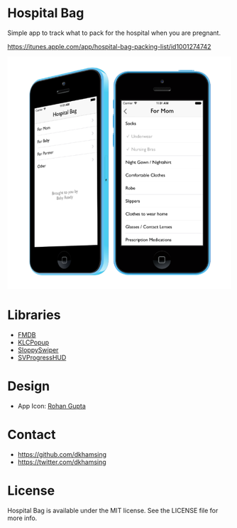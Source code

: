 # Hospital Bag

Simple app to track what to pack for the hospital when you are pregnant.

https://itunes.apple.com/app/hospital-bag-packing-list/id1001274742 

![](assets/screenshot.png)

# Libraries

- [FMDB](https://github.com/ccgus/fmdb) 
- [KLCPopup](https://github.com/jmascia/KLCPopup)
- [SloppySwiper](https://github.com/fastred/SloppySwiper) 
- [SVProgressHUD](https://github.com/TransitApp/SVProgressHUD) 

# Design

- App Icon: [Rohan Gupta](https://thenounproject.com/term/luggage/40180/)

# Contact

- https://github.com/dkhamsing
- https://twitter.com/dkhamsing

# License

Hospital Bag is available under the MIT license. See the LICENSE file for more info.